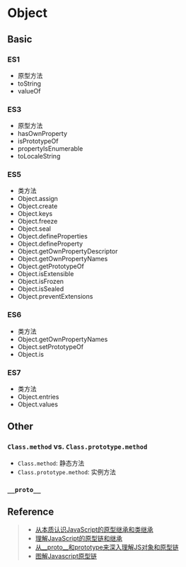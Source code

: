 # Object

## Basic

### ES1
- 原型方法
 - toString
 - valueOf

### ES3
- 原型方法
 - hasOwnProperty
 - isPrototypeOf
 - propertyIsEnumerable
 - toLocaleString

### ES5
- 类方法
 - Object.assign
 - Object.create
 - Object.keys
 - Object.freeze
 - Object.seal
 - Object.defineProperties
 - Object.defineProperty
 - Object.getOwnPropertyDescriptor
 - Object.getOwnPropertyNames
 - Object.getPrototypeOf
 - Object.isExtensible
 - Object.isFrozen
 - Object.isSealed
 - Object.preventExtensions

### ES6
- 类方法
 - Object.getOwnPropertyNames
 - Object.setPrototypeOf
 - Object.is

### ES7
- 类方法
 - Object.entries
 - Object.values

## Other

### `Class.method` vs. `Class.prototype.method`
- `Class.method`: 静态方法
- `Class.prototype.method`: 实例方法

### `__proto__`

## Reference
> - [从本质认识JavaScript的原型继承和类继承](https://www.h5jun.com/post/inherits)
> - [理解JavaScript的原型链和继承](https://blog.oyanglul.us/javascript/understand-prototype.html)
> - [从__proto__和prototype来深入理解JS对象和原型链](https://github.com/creeperyang/blog/issues/9)
> - [图解Javascript原型链](http://blog.rainy.im/2015/07/20/prototype-chain-in-js/)
